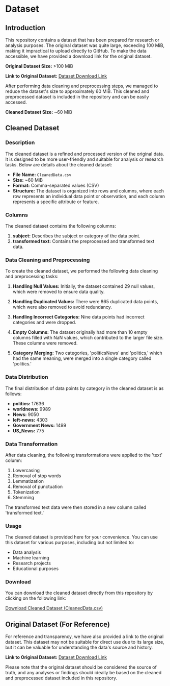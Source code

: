 # Dataset

## Introduction

This repository contains a dataset that has been prepared for research or analysis purposes. The original dataset was quite large, exceeding 100 MiB, making it impractical to upload directly to GitHub. To make the data accessible, we have provided a download link for the original dataset.

**Original Dataset Size:** >100 MiB

**Link to Original Dataset:** [Dataset Download Link](https://drive.google.com/file/d/1mi7RC0HwBDfVUrlVp7njD-0Z22rfayNA/view?usp=drive_link)

After performing data cleaning and preprocessing steps, we managed to reduce the dataset's size to approximately 60 MiB. This cleaned and preprocessed dataset is included in the repository and can be easily accessed.

**Cleaned Dataset Size:** ~60 MiB

## Cleaned Dataset

### Description

The cleaned dataset is a refined and processed version of the original data. It is designed to be more user-friendly and suitable for analysis or research tasks. Below are details about the cleaned dataset:

- **File Name:** `CleanedData.csv`
- **Size:** ~60 MiB
- **Format:** Comma-separated values (CSV)
- **Structure:** The dataset is organized into rows and columns, where each row represents an individual data point or observation, and each column represents a specific attribute or feature.

### Columns

The cleaned dataset contains the following columns:

1. **subject:** Describes the subject or category of the data point.
2. **transformed text:** Contains the preprocessed and transformed text data.

### Data Cleaning and Preprocessing

To create the cleaned dataset, we performed the following data cleaning and preprocessing tasks:

1. **Handling Null Values:** Initially, the dataset contained 29 null values, which were removed to ensure data quality.

2. **Handling Duplicated Values:** There were 865 duplicated data points, which were also removed to avoid redundancy.

3. **Handling Incorrect Categories:** Nine data points had incorrect categories and were dropped.

4. **Empty Columns:** The dataset originally had more than 10 empty columns filled with NaN values, which contributed to the larger file size. These columns were removed.

5. **Category Merging:** Two categories, 'politicsNews' and 'politics,' which had the same meaning, were merged into a single category called 'politics.'

### Data Distribution

The final distribution of data points by category in the cleaned dataset is as follows:

- **politics:** 17636
- **worldnews:** 9989
- **News:** 9050
- **left-news:** 4303
- **Government News:** 1499
- **US_News:** 775

### Data Transformation

After data cleaning, the following transformations were applied to the 'text' column:

1. Lowercasing
2. Removal of stop words
3. Lemmatization
4. Removal of punctuation
5. Tokenization
6. Stemming

The transformed text data were then stored in a new column called 'transformed text.'

### Usage

The cleaned dataset is provided here for your convenience. You can use this dataset for various purposes, including but not limited to:

- Data analysis
- Machine learning
- Research projects
- Educational purposes

### Download

You can download the cleaned dataset directly from this repository by clicking on the following link:

[Download Cleaned Dataset (CleanedData.csv)](https://github.com/yourusername/your-repo/raw/main/data/CleanedData.csv)

## Original Dataset (For Reference)

For reference and transparency, we have also provided a link to the original dataset. This dataset may not be suitable for direct use due to its large size, but it can be valuable for understanding the data's source and history.

**Link to Original Dataset:** [Dataset Download Link](https://github.com/Firoz1402/Semantic-Text-Classification-Research/tree/main/data)

Please note that the original dataset should be considered the source of truth, and any analyses or findings should ideally be based on the cleaned and preprocessed dataset included in this repository.


